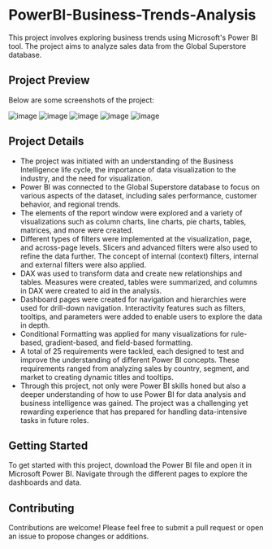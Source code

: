 # PowerBI-Business-Trends-Analysis
This project involves exploring business trends using Microsoft's Power BI tool. The project aims to analyze sales data from the Global Superstore database.

## Project Preview
Below are some screenshots of the project:

![image](https://github.com/KhotChaitanya/PowerBI-Business-Trends-Analysis/assets/93645318/8cb1417c-b6a2-4efa-9fe8-fff530c94be4)
![image](https://github.com/KhotChaitanya/PowerBI-Business-Trends-Analysis/assets/93645318/c88f3736-4d29-43f6-82d9-898158fdb3ed)
![image](https://github.com/KhotChaitanya/PowerBI-Business-Trends-Analysis/assets/93645318/b88c0524-dbb2-4bb0-8761-460db645ef43)
![image](https://github.com/KhotChaitanya/PowerBI-Business-Trends-Analysis/assets/93645318/3d5fd32d-b0e0-4f59-a6b9-8a7742b1d7b2)
![image](https://github.com/KhotChaitanya/PowerBI-Business-Trends-Analysis/assets/93645318/5f185b8e-2405-4207-bb60-f3278099e18d)


## Project Details
- The project was initiated with an understanding of the Business Intelligence life cycle, the importance of data visualization to the industry, and the need for visualization.
- Power BI was connected to the Global Superstore database to focus on various aspects of the dataset, including sales performance, customer behavior, and regional trends.
- The elements of the report window were explored and a variety of visualizations such as column charts, line charts, pie charts, tables, matrices, and more were created.
- Different types of filters were implemented at the visualization, page, and across-page levels. Slicers and advanced filters were also used to refine the data further. The concept of internal (context) filters, internal and external filters were also applied.
- DAX was used to transform data and create new relationships and tables. Measures were created, tables were summarized, and columns in DAX were created to aid in the analysis.
- Dashboard pages were created for navigation and hierarchies were used for drill-down navigation. Interactivity features such as filters, tooltips, and parameters were added to enable users to explore the data in depth.
- Conditional Formatting was applied for many visualizations for rule-based, gradient-based, and field-based formatting.
- A total of 25 requirements were tackled, each designed to test and improve the understanding of different Power BI concepts. These requirements ranged from analyzing sales by country, segment, and market to creating dynamic titles and tooltips.
- Through this project, not only were Power BI skills honed but also a deeper understanding of how to use Power BI for data analysis and business intelligence was gained. The project was a challenging yet rewarding experience that has prepared for handling data-intensive tasks in future roles.


## Getting Started
To get started with this project, download the Power BI file and open it in Microsoft Power BI. Navigate through the different pages to explore the dashboards and data.


## Contributing
Contributions are welcome! Please feel free to submit a pull request or open an issue to propose changes or additions.
